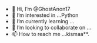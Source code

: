- 👋 Hi, I’m @GhostAnon17
- 👀 I’m interested in ...Python
- 🌱 I’m currently learning ...
- 💞️ I’m looking to collaborate on ...
- 📫 How to reach me ...kismaa**.

<!---
GhostAnon17/GhostAnon17 is a ✨ special ✨ repository because its `README.md` (this file) appears on your GitHub profile.
You can click the Preview link to take a look at your changes.
--->
